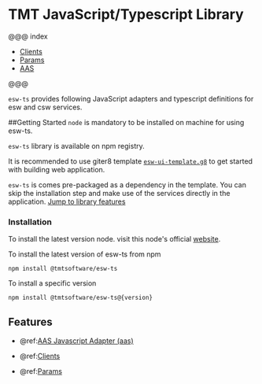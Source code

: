 # TMT JavaScript/Typescript Library

@@@ index
 - [Clients](clients/index.md)
 - [Params](params/index.md)
 - [AAS](aas/csw-aas-js.md)

@@@

`esw-ts` provides following JavaScript adapters and typescript definitions for esw and csw services.

##Getting Started
`node` is mandatory to be installed on machine for using esw-ts.

`esw-ts` library is available on npm registry.

 It is recommended to use giter8 template [`esw-ui-template.g8`](https://github.com/tmtsoftware/esw-ui-template.g8)  to get started with building web application.

 `esw-ts` is comes pre-packaged as a dependency in the template. You can skip the installation step and make use of the services directly in the application. [Jump to library features](#features)


### Installation

  To install the latest version node. visit this node's official [website](https://nodejs.org/).

  To install the latest version of esw-ts from npm

    npm install @tmtsoftware/esw-ts

  To install a specific version

    npm install @tmtsoftware/esw-ts@{version}

## Features

- @ref:[AAS Javascript Adapter (aas)](aas/csw-aas-js.md)

- @ref:[Clients](clients/index.md)

- @ref:[Params](params/index.md)
